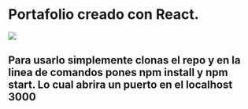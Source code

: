 # Portafolio creado con React.
![](https://i.imgur.com/kFhjWAw.png)

## Para usarlo simplemente clonas el repo y en la linea de comandos pones npm install y npm start. Lo cual abrira un puerto en el localhost 3000
